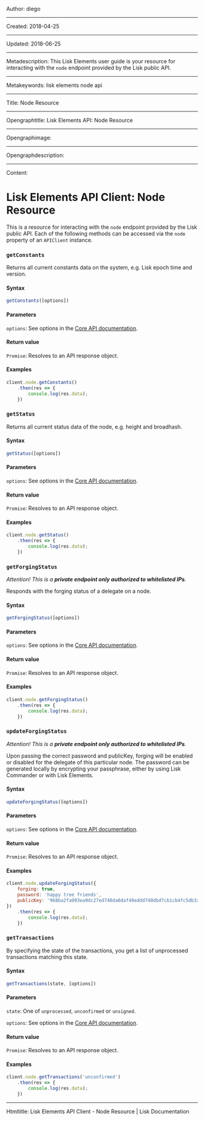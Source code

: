 Author: diego

----

Created: 2018-04-25

----

Updated: 2018-06-25

----

Metadescription: This Lisk Elements user guide is your resource for interacting with the `node` endpoint provided by the Lisk public API.

----

Metakeywords: lisk elements node api

----

Title: Node Resource

----

Opengraphtitle: Lisk Elements API: Node Resource

----

Opengraphimage: 

----

Opengraphdescription: 

----

Content: 

# Lisk Elements API Client: Node Resource

This is a resource for interacting with the `node` endpoint provided by the Lisk public API. Each of the following methods can be accessed via the `node` property of an `APIClient` instance.

### `getConstants`

Returns all current constants data on the system, e.g. Lisk epoch time and version.

#### Syntax

```js
getConstants([options])
```

#### Parameters

`options`: See options in the [Core API documentation](/lisk-core/user-guide/api/1-0/1-0.json).

#### Return value

`Promise`: Resolves to an API response object.

#### Examples

```js
client.node.getConstants()
    .then(res => {
        console.log(res.data);
    })
```

### `getStatus`

Returns all current status data of the node, e.g. height and broadhash.

#### Syntax

```js
getStatus([options])
```

#### Parameters

`options`: See options in the [Core API documentation](/lisk-core/user-guide/api/1-0/1-0.json).

#### Return value

`Promise`: Resolves to an API response object.

#### Examples

```js
client.node.getStatus()
    .then(res => {
        console.log(res.data);
    })
```

### `getForgingStatus`

_Attention! This is a **private endpoint only authorized to whitelisted IPs**._

Responds with the forging status of a delegate on a node.

#### Syntax

```js
getForgingStatus([options])
```

#### Parameters

`options`: See options in the [Core API documentation](/lisk-core/user-guide/api/1-0/1-0.json).

#### Return value

`Promise`: Resolves to an API response object.

#### Examples

```js
client.node.getForgingStatus()
    .then(res => {
        console.log(res.data);
    })
```

### `updateForgingStatus`

_Attention! This is a **private endpoint only authorized to whitelisted IPs**._

Upon passing the correct password and publicKey, forging will be enabled or disabled for the delegate of this particular node. The password can be generated locally by encrypting your passphrase, either by using Lisk Commander or with Lisk Elements.

#### Syntax

```js
updateForgingStatus([options])
```

#### Parameters

`options`: See options in the [Core API documentation](/lisk-core/user-guide/api/1-0/1-0.json).

#### Return value

`Promise`: Resolves to an API response object.

#### Examples

```js
client.node.updateForgingStatus({
    forging: true,
    password: 'happy tree friends',
    publicKey: '968ba2fa993ea9dc27ed740da0daf49eddd740dbd7cb1cb4fc5db3a20baf341b',
})
    .then(res => {
        console.log(res.data);
    })
```

### `getTransactions`

By specifying the state of the transactions, you get a list of unprocessed transactions matching this state.

#### Syntax

```js
getTransactions(state, [options])
```

#### Parameters

`state`: One of `unprocessed`, `unconfirmed` or `unsigned`.

`options`: See options in the [Core API documentation](/lisk-core/user-guide/api/1-0/1-0.json).

#### Return value

`Promise`: Resolves to an API response object.

#### Examples

```js
client.node.getTransactions('unconfirmed')
    .then(res => {
        console.log(res.data);
    })
```

----

Htmltitle: Lisk Elements API Client - Node Resource | Lisk Documentation
